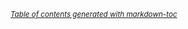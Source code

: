 

<small><i><a href='http://ecotrust-canada.github.io/markdown-toc/'>Table of contents generated with markdown-toc</a></i></small>
